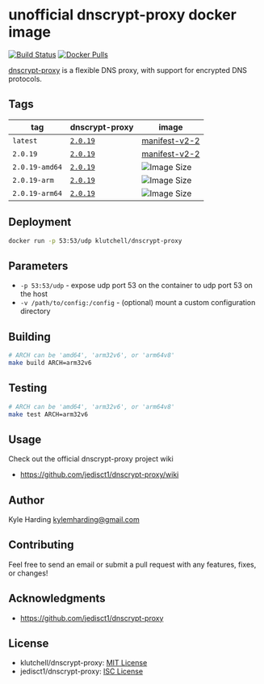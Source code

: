 # unofficial dnscrypt-proxy docker image

[![Build Status](https://travis-ci.com/klutchell/dnscrypt-proxy.svg?branch=master)](https://travis-ci.com/klutchell/dnscrypt-proxy)
[![Docker Pulls](https://img.shields.io/docker/pulls/klutchell/dnscrypt-proxy.svg?style=flat)](https://hub.docker.com/r/klutchell/dnscrypt-proxy/)

[dnscrypt-proxy](https://github.com/jedisct1/dnscrypt-proxy) is a flexible DNS proxy, with support for encrypted DNS protocols.

## Tags

|tag|dnscrypt-proxy|image|
|---|---|---|
|`latest`|[`2.0.19`](https://github.com/jedisct1/dnscrypt-proxy/releases/tag/2.0.19)|[manifest-v2-2](https://docs.docker.com/registry/spec/manifest-v2-2/)|
|`2.0.19`|[`2.0.19`](https://github.com/jedisct1/dnscrypt-proxy/releases/tag/2.0.19)|[manifest-v2-2](https://docs.docker.com/registry/spec/manifest-v2-2/)|
|`2.0.19-amd64`|[`2.0.19`](https://github.com/jedisct1/dnscrypt-proxy/releases/tag/2.0.19)|![Image Size](https://img.shields.io/microbadger/image-size/klutchell/dnscrypt-proxy/2.0.19-amd64.svg)|
|`2.0.19-arm`|[`2.0.19`](https://github.com/jedisct1/dnscrypt-proxy/releases/tag/2.0.19)|![Image Size](https://img.shields.io/microbadger/image-size/klutchell/dnscrypt-proxy/2.0.19-arm.svg)|
|`2.0.19-arm64`|[`2.0.19`](https://github.com/jedisct1/dnscrypt-proxy/releases/tag/2.0.19)|![Image Size](https://img.shields.io/microbadger/image-size/klutchell/dnscrypt-proxy/2.0.19-arm64.svg)|

## Deployment

```bash
docker run -p 53:53/udp klutchell/dnscrypt-proxy
```

## Parameters

* `-p 53:53/udp` - expose udp port 53 on the container to udp port 53 on the host
* `-v /path/to/config:/config` - (optional) mount a custom configuration directory

## Building

```bash
# ARCH can be 'amd64', 'arm32v6', or 'arm64v8'
make build ARCH=arm32v6
```

## Testing

```bash
# ARCH can be 'amd64', 'arm32v6', or 'arm64v8'
make test ARCH=arm32v6
```

## Usage

Check out the official dnscrypt-proxy project wiki

* https://github.com/jedisct1/dnscrypt-proxy/wiki

## Author

Kyle Harding <kylemharding@gmail.com>

## Contributing

Feel free to send an email or submit a pull request with any features, fixes, or changes!

## Acknowledgments

* https://github.com/jedisct1/dnscrypt-proxy

## License

* klutchell/dnscrypt-proxy: [MIT License](./LICENSE)
* jedisct1/dnscrypt-proxy: [ISC License](https://github.com/jedisct1/dnscrypt-proxy/blob/master/LICENSE)
